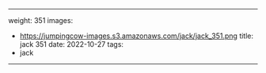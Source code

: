 
---
weight: 351
images:
- https://jumpingcow-images.s3.amazonaws.com/jack/jack_351.png
title: jack 351
date: 2022-10-27
tags:
- jack
---
